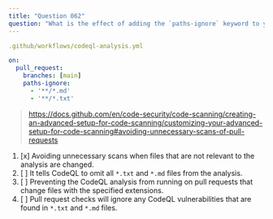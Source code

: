 ```yaml
---
title: "Question 062"
question: "What is the effect of adding the `paths-ignore` keyword to your code scanning GitHub Actions workflow?"
---
```



```yaml
.github/workflows/codeql-analysis.yml

on:
  pull_request:
    branches: [main]
    paths-ignore:
      - '**/*.md'
      - '**/*.txt'

```
> https://docs.github.com/en/code-security/code-scanning/creating-an-advanced-setup-for-code-scanning/customizing-your-advanced-setup-for-code-scanning#avoiding-unnecessary-scans-of-pull-requests
1. [x] Avoiding unnecessary scans when files that are not relevant to the analysis are changed.
1. [ ] It tells CodeQL to omit all `*.txt` and `*.md` files from the analysis. 
1. [ ] Preventing the CodeQL analysis from running on pull requests that change files with the specified extensions.
1. [ ] Pull request checks will ignore any CodeQL vulnerabilities that are found in `*.txt` and `*.md` files.
